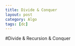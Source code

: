 ```yaml
---
title: Divide & Conquer
layout: post
category: Algo
tags: [dc]
---
```


#Divide & Recursion & Conquer  
#
